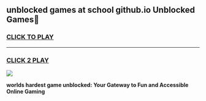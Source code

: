 
## unblocked games at school github.io Unblocked Games👋
<h3>
<a href="https://premium.freeplayer.one?title=unblocked_games_at_school_github.io&ref=16F">CLICK TO PLAY</a></h3>
<hr>

<h3>
<a href="https://premium.freeplayer.one?title=unblocked_games_at_school_github.io&ref=16F">CLICK 2 PLAY</a>
  
</h3>

<a href="https://premium.freeplayer.one?title=unblocked_games_at_school_github.io&ref=16F/"><img src="https://clearcache.store/games.png"></a>


**worlds hardest game unblocked: Your Gateway to Fun and Accessible Online Gaming**
